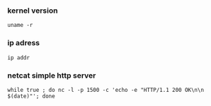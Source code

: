 

### kernel version
`uname -r`

### ip adress
`ip addr`


### netcat simple http server
`while true ; do nc -l -p 1500 -c 'echo -e "HTTP/1.1 200 OK\n\n $(date)"'; done`
